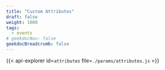 ```yaml
---
title: "Custom Attributes"
draft: false
weight: 1000
tags:
  - events
# geekdocNav: false
geekdocBreadcrumb: false
---
```


{{< api-explorer id=`attributes` file=`./params/attributes.js` >}}


